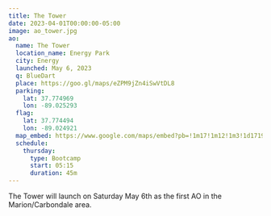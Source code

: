 ```yaml
---
title: The Tower
date: 2023-04-01T00:00:00-05:00
image: ao_tower.jpg
ao:
  name: The Tower
  location_name: Energy Park
  city: Energy
  launched: May 6, 2023
  q: BlueDart
  place: https://goo.gl/maps/eZPM9jZn4iSwVtDL8
  parking:
    lat: 37.774969
    lon: -89.025293
  flag:
    lat: 37.774494
    lon: -89.024921
  map_embed: https://www.google.com/maps/embed?pb=!1m17!1m12!1m3!1d1719.8481709872053!2d-89.0260153742082!3d37.774494179037696!2m3!1f0!2f0!3f0!3m2!1i1024!2i768!4f13.1!3m2!1m1!2zMzfCsDQ2JzI4LjIiTiA4OcKwMDEnMjkuNyJX!5e1!3m2!1sen!2sus!4v1680382148160!5m2!1sen!2sus
  schedule:
    thursday:
      type: Bootcamp
      start: 05:15
      duration: 45m
---
```

The Tower will launch on Saturday May 6th as the first AO in the Marion/Carbondale area.
